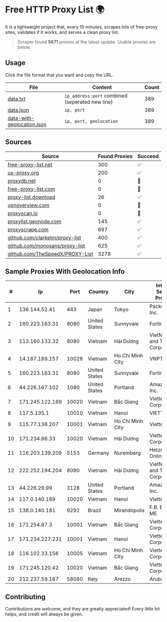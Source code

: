 
# Free HTTP Proxy List 🌍

It is a lightweight project that, every 10 minutes, scrapes lots of free-proxy sites, validates if it works, and serves a clean proxy list.


> Scraper found **5671** proxies at the latest update. Usable proxies are below.

## Usage

Click the file format that you want and copy the URL.


|File|Content|Count|
|----|-------|-----|
|[data.txt](https://raw.githubusercontent.com/themiralay/Proxy-List-World/master/data.txt)|`ip_address:port` combined (seperated new line)|389|
|[data.json](https://raw.githubusercontent.com/themiralay/Proxy-List-World/master/data.json)|`ip, port`|389|
|[data-with-geolocation.json](https://raw.githubusercontent.com/themiralay/Proxy-List-World/master/data-with-geolocation.json)|`ip, port, geolocation`|389|

## Sources

|Source|Found Proxies|Succeed|
|------|-------------|-------|
|[free-proxy-list.net](https://free-proxy-list.net)|300|✅|
|[us-proxy.org](https://www.us-proxy.org)|200|✅|
|[proxydb.net](http://proxydb.net)|0|🚫|
|[free-proxy-list.com](https://free-proxy-list.com/?page=&port=&type%5B%5D=http&type%5B%5D=https&up_time=0&search=Search)|0|🚫|
|[proxy-list.download](https://www.proxy-list.download/HTTP)|26|✅|
|[vpnoverview.com](https://vpnoverview.com/privacy/anonymous-browsing/free-proxy-servers)|0|🚫|
|[proxyscan.io](https://www.proxyscan.io)|0|🚫|
|[proxylist.geonode.com](https://proxylist.geonode.com/api/proxy-list?limit=300&page=1&sort_by=lastChecked&sort_type=desc&protocols=http,https)|145|✅|
|[proxyscrape.com](https://api.proxyscrape.com/v2/?request=displayproxies&protocol=http&timeout=10000&country=all&ssl=all&anonymity=all)|697|✅|
|[github.com/clarketm/proxy-list](https://raw.githubusercontent.com/clarketm/proxy-list/master/proxy-list-raw.txt)|400|✅|
|[github.com/monosans/proxy-list](https://raw.githubusercontent.com/monosans/proxy-list/main/proxies/http.txt)|625|✅|
|[github.com/TheSpeedX/PROXY-List](https://raw.githubusercontent.com/TheSpeedX/PROXY-List/master/http.txt)|3278|✅|


## Sample Proxies With Geolocation Info

|#|Ip|Port|Country|City|Internet Service Provider|
|-|--|----|-------|----|-------------------------|
|1|136.144.52.41|443|Japan|Tokyo|Packet Host, Inc.|
|2|160.223.163.31|8080|United States|Sunnyvale|Fortinet Inc.|
|3|113.160.133.32|8080|Vietnam|Hải Dương|VietNam Post and Telecom Corporation|
|4|14.187.189.157|10028|Vietnam|Ho Chi Minh City|VNPT|
|5|160.223.163.31|8080|United States|Sunnyvale|Fortinet Inc.|
|6|44.226.167.102|1080|United States|Portland|Amazon.com, Inc.|
|7|171.245.122.169|10020|Vietnam|Bắc Giang|Viettel Corporation|
|8|117.5.135.1|10010|Vietnam|Hanoi|VIETTEL|
|9|115.77.136.207|10001|Vietnam|Ho Chi Minh City|Viettel Group|
|10|171.234.86.33|10020|Vietnam|Hải Dương|Viettel Corporation|
|11|116.203.139.209|5153|Germany|Nuremberg|Hetzner Online GmbH|
|12|222.252.194.204|8080|Vietnam|Hải Dương|VietNam Post and Telecom Corporation|
|13|44.226.29.99|3128|United States|Portland|Amazon.com, Inc.|
|14|117.0.140.189|10020|Vietnam|Hanoi|Viettel Group|
|15|138.0.140.181|9292|Brazil|Mirandópolis|F.B. BABETO ME|
|16|171.254.87.3|10001|Vietnam|Bắc Giang|Viettel Corporation|
|17|171.234.227.231|10001|Vietnam|Hanoi|Viettel Corporation|
|18|116.102.33.156|10005|Vietnam|Ho Chi Minh City|Viettel Corporation|
|19|171.245.120.42|10020|Vietnam|Bắc Giang|Viettel Corporation|
|20|212.237.59.187|58080|Italy|Arezzo|Aruba S.p.A.|



## Contributing

Contributions are welcome, and they are greatly appreciated! Every
little bit helps, and credit will always be given.


